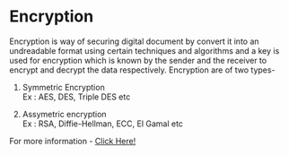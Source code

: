 # Encryption

Encryption is way of securing digital document by convert it into an undreadable format using certain techniques and algorithms and a key is used for encryption which is known by the sender and the receiver to encrypt and decrypt the data respectively.
Encryption are of two types-
1. Symmetric Encryption </br>
       Ex :  AES, DES, Triple DES etc
       
3. Assymetric encryption </br>
       Ex : RSA, Diffie-Hellman, ECC, El Gamal etc

For more information - [Click Here!](https://www.techtarget.com/searchsecurity/definition/encryption#:~:text=Encryption%20is%20the%20method%20by,encrypted%20data%20is%20called%20ciphertext)
